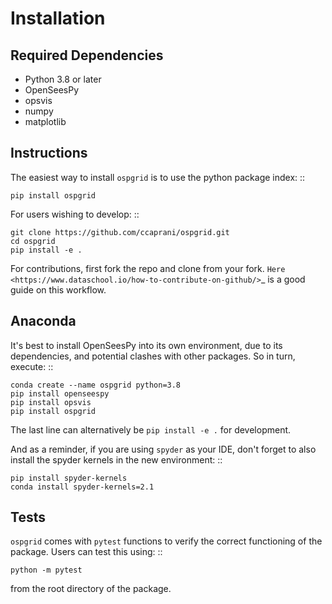 Installation
============

Required Dependencies
---------------------
- Python 3.8 or later
- OpenSeesPy
- opsvis
- numpy
- matplotlib

Instructions
------------
The easiest way to install `ospgrid` is to use the python package index: ::

    pip install ospgrid

For users wishing to develop: ::

    git clone https://github.com/ccaprani/ospgrid.git
    cd ospgrid
    pip install -e .
    
For contributions, first fork the repo and clone from your fork. `Here <https://www.dataschool.io/how-to-contribute-on-github/>`_ is a good guide on this workflow.

Anaconda
--------
It's best to install OpenSeesPy into its own environment, due to its dependencies, and potential clashes with other packages.
So in turn, execute: ::

    conda create --name ospgrid python=3.8
    pip install openseespy
    pip install opsvis
    pip install ospgrid

The last line can alternatively be `pip install -e .` for development.

And as a reminder, if you are using `spyder` as your IDE, don't forget to also install the spyder kernels in the new environment: ::

    pip install spyder-kernels
    conda install spyder-kernels=2.1


Tests
-----
`ospgrid` comes with ``pytest`` functions to verify the correct functioning of the package. 
Users can test this using: ::

    python -m pytest

from the root directory of the package.
